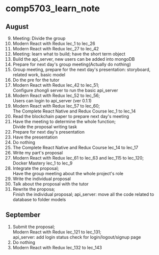 # comp5703_learn_note

## August
9. Meeting: Divide the group
10. Modern React with Redux lec_1 to lec_26
11. Modern React with Redux lec_27 to lec_42
12. Meeting: learn what to build; have the short term object
13. Build the api_server, new users can be added into mongoDB
14. Prepare for next day's group meeting(Actually do nothing)
15. Group meeting, prepare for the next day's presentation: 
    storyboard, related work, basic model
16. Do the pre for the tutor
17. Modern React with Redux lec_42 to lec_51; 
<br>Configure zhongli server to run the basic api_server
18. Modern React with Redux lec_52 to lec_56; 
<br>Users can login to api_server (ver 0.1.1)
19. Modern React with Redux lec_57 to lec_60; 
<br>The Complete React Native and Redux Course lec_1 to lec_14
20. Read the blockchain paper to prepare next day's meeting
21. Have the meeting to determine the whole function;
<br>Divide the proposal writing task
22. Prepare for next day's presentation
23. Have the presentation
24. Do nothing
25. The Complete React Native and Redux Course lec_14 to lec_17
26. Write my part's proposal
27. Modern React with Redux lec_61 to lec_63 and lec_115 to lec_120;
<br>Docker Mastery lec_1 to lec_9
28. Integrate the proposal;
<br>Have the group meeting about the whole project's role
29. Write the individual proposal
30. Talk about the proposal with the tutor
31. Rewrite the proposa;
<br>Finish the individual proposal;
api_server: move all the code related to database to folder models

## September
1. Submit the proposal;
<br>Modern React with Redux lec_121 to lec_131;
<br>api_server: add login status check for login/logout/signup page
2. Do nothing
3. Modern React with Redux lec_132 to lec_143

